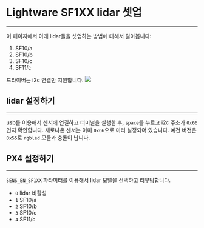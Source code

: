 # Lightware SF1XX lidar 셋업
----------------------------------------------------

이 페이지에서 아래 lidar들을 셋업하는 방법에 대해서 알아봅니다:
 1. SF10/a
 2. SF10/b
 3. SF10/c
 4. SF11/c

드라이버는 i2c 연결만 지원합니다.
![](images/hardware/sf1xx_i2c.jpg)

## lidar 설정하기
--------------------------------------------------------

usb를 이용해서 센서에 연결하고 터미널을 실행한 후, `space`를 누르고 i2c 주소가 `0x66`인지 확인합니다.
새로나온 센서는 이미 `0x66`으로 미리 설정되어 있습니다. 예전 버전은 `0x55`로 `rgbled` 모듈과 충돌이 납니다.


## PX4 설정하기
--------------------------------------------------------

`SENS_EN_SF1XX` 파라미터를 이용해서 lidar 모델을 선택하고 리부팅합니다.
* `0` lidar 비활성
* `1` SF10/a
* `2` SF10/b
* `3` SF10/c
* `4` SF11/c
